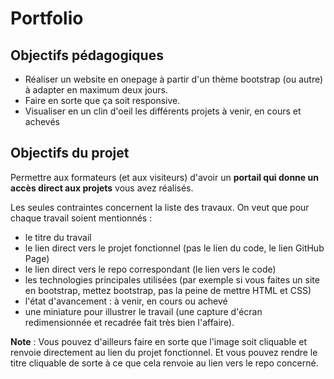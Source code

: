 # Portfolio

## Objectifs pédagogiques

- Réaliser un website en onepage à partir d'un thème bootstrap (ou autre) à adapter en maximum deux jours.
- Faire en sorte que ça soit responsive.
- Visualiser en un clin d'oeil les différents projets à venir, en cours et achevés

## Objectifs du projet

Permettre aux formateurs (et aux visiteurs) d'avoir un **portail qui donne un accès direct aux projets** vous avez réalisés.

Les seules contraintes concernent la liste des travaux. On veut que pour chaque travail soient mentionnés :
- le titre du travail
- le lien direct vers le projet fonctionnel (pas le lien du code, le lien GitHub Page)
- le lien direct vers le repo correspondant (le lien vers le code)
- les technologies principales utilisées (par exemple si vous faites un site en bootstrap, mettez bootstrap, pas la peine de mettre HTML et CSS)
- l'état d'avancement : à venir, en cours ou achevé
- une miniature pour illustrer le travail (une capture d'écran redimensionnée et recadrée fait très bien l'affaire).

**Note** : Vous pouvez d'ailleurs faire en sorte que l'image soit cliquable et renvoie directement au lien du projet fonctionnel. Et vous pouvez rendre le titre cliquable de sorte à ce que cela renvoie au lien vers le repo concerné.
